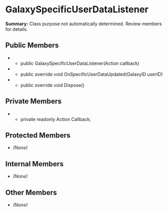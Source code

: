 # GalaxySpecificUserDataListener

**Summary:** Class purpose not automatically determined. Review members for details.

## Public Members
- - public GalaxySpecificUserDataListener(Action<GalaxyID> callback)
- - public override void OnSpecificUserDataUpdated(GalaxyID userID)
- - public override void Dispose()

## Private Members
- - private readonly Action<GalaxyID> Callback;

## Protected Members
- *(None)*

## Internal Members
- *(None)*

## Other Members
- *(None)*
